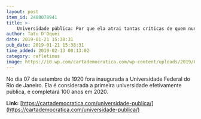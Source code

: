 ```yaml
---
layout: post
item_id: 2488078941
title: >-
    Universidade pública: Por que ela atrai tantas críticas de quem nunca a frequentou?
author: Tatu D'Oquei
date: 2019-01-21 15:38:31
pub_date: 2019-01-21 15:38:31
time_added: 2019-02-13 00:13:02
category: refletimos
image: https://i0.wp.com/cartademocratica.com/wp-content/uploads/2019/01/8elzbl7u1z_7l0dn272cn_file.jpeg?fit=660%2C360&ssl=1
---
```


No dia 07 de setembro de 1920 fora inaugurada a Universidade Federal do Rio de Janeiro. Ela é considerada a primeira universidade efetivamente pública, e completará 100 anos em 2020.

**Link:** [https://cartademocratica.com/universidade-publica/](https://cartademocratica.com/universidade-publica/)


